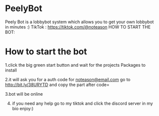 # PeelyBot
Peely Bot is a lobbybot system which allows you to get your own lobbybot in minutes :)
TikTok : https://tiktok.com/@noteason
HOW TO START THE BOT:
# How to start the bot
1.click the big green start button and wait for the projects Packages to install

2.it will ask you for a auth code for noteason@email.com go to http://bit.ly/38URYTD and copy the part after code= 

3.bot will be online

4. if you need any help go to my tiktok and click the discord server in my bio enjoy:)
